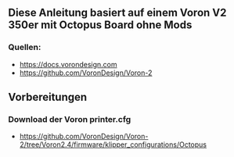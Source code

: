 ## Diese Anleitung basiert auf einem Voron V2 350er mit Octopus Board ohne Mods

### Quellen: 
- https://docs.vorondesign.com
- https://github.com/VoronDesign/Voron-2


## Vorbereitungen
### Download der Voron printer.cfg
- https://github.com/VoronDesign/Voron-2/tree/Voron2.4/firmware/klipper_configurations/Octopus

